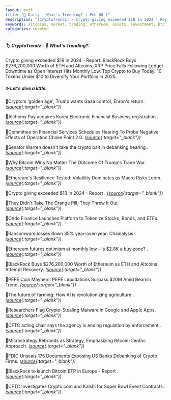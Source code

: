```yaml
---
layout: post
title: "🌅 Daily - What's Trending? ( Feb 06 )"
description: "[CryptoTrendz] - Crypto giving exceeded $1B in 2024 - Report. BlackRock Buys $276,200,000 Worth of ETH and Altcoins. XRP Price Falls Following Ledger Downtime as Open Interest Hits Monthly Low. Top Crypto to Buy Today: 10 Tokens Under $10 to Diversify Your Portfolio in 2025."
keywords: altcoins, market, trading, etheruem, assets, investment, btc, dapps, crypto
categories: curated
---
```


##### 🏷️  CryptoTrendz - 📌 *What's Trending?:*

Crypto giving exceeded $1B in 2024 - Report. BlackRock Buys $276,200,000 Worth of ETH and Altcoins. XRP Price Falls Following Ledger Downtime as Open Interest Hits Monthly Low. Top Crypto to Buy Today: 10 Tokens Under $10 to Diversify Your Portfolio in 2025.

##### ✨ *Let’s dive a little:*


🔹Crypto's 'golden age', Trump wants Gaza control, Enron's return. *([source](https://s.avyag.com/f2sz){:target="_blank"})*

🔹Alchemy Pay acquires Korea Electronic Financial Business registration . *([source](https://s.avyag.com/p613){:target="_blank"})*

🔹Committee on Financial Services Schedules Hearing To Probe Negative Effects of Operation Choke Point 2.0. *([source](https://s.avyag.com/6d1w){:target="_blank"})*

🔹Senator Warren doesn't take the crypto bait in debanking hearing . *([source](https://s.avyag.com/t9s5){:target="_blank"})*

🔹Why Bitcoin Wins No Matter The Outcome Of Trump's Trade War. *([source](https://s.avyag.com/q2ih){:target="_blank"})*

🔹Ethereum's Resilience Tested: Volatility Dominates as Macro Risks Loom. *([source](https://s.avyag.com/2ewq){:target="_blank"})*

🔹Crypto giving exceeded $1B in 2024 - Report . *([source](https://s.avyag.com/jffk){:target="_blank"})*

🔹They Didn\'t Take The Orange Pill, They Threw It Out. *([source](https://s.avyag.com/b5nj){:target="_blank"})*

🔹Ondo Finance Launches Platform to Tokenize Stocks, Bonds, and ETFs. *([source](https://s.avyag.com/24nn){:target="_blank"})*

🔹Ransomware losses down 35% year-over-year: Chainalysis . *([source](https://s.avyag.com/gbfl){:target="_blank"})*

🔹Ethereum futures optimism at monthly low - Is $2.8K a buy zone? . *([source](https://s.avyag.com/ii8s){:target="_blank"})*

🔹BlackRock Buys $276,200,000 Worth of Ethereum as ETH and Altcoins Attempt Recovery. *([source](https://s.avyag.com/w7gk){:target="_blank"})*

🔹PEPE Coin Mayhem: PEPE Liquidations Surpass $20M Amid Bearish Trend. *([source](https://s.avyag.com/ms36){:target="_blank"})*

🔹The future of farming: How AI is revolutionizing agriculture . *([source](https://s.avyag.com/xr7e){:target="_blank"})*

🔹Researchers Flag Crypto-Stealing Malware in Google and Apple Apps. *([source](https://s.avyag.com/g5e5){:target="_blank"})*

🔹CFTC acting chair says the agency is ending regulation by enforcement . *([source](https://s.avyag.com/ob6e){:target="_blank"})*

🔹Microstrategy Rebrands as Strategy, Emphasizing Bitcoin-Centric Approach. *([source](https://s.avyag.com/ct50){:target="_blank"})*

🔹FDIC Unseals 175 Documents Exposing US Banks Debanking of Crypto Firms. *([source](https://s.avyag.com/3pye){:target="_blank"})*

🔹BlackRock to launch Bitcoin ETP in Europe - Report . *([source](https://s.avyag.com/1xbv){:target="_blank"})*

🔹CFTC Investigates Crypto.com and Kalshi for Super Bowl Event Contracts. *([source](https://s.avyag.com/1qhf){:target="_blank"})*
